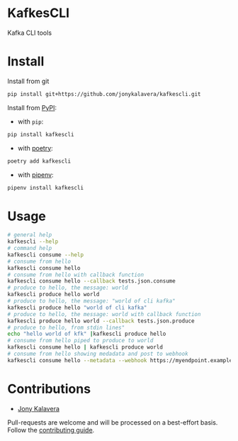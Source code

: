 ﻿# KafkesCLI

Kafka CLI tools

# Install

Install from git
```sh
pip install git+https://github.com/jonykalavera/kafkescli.git
```

Install from [PyPI](https://pypi.org/project/kafkescli/):

* with `pip`:

```sh
pip install kafkescli
```

* with [poetry](https://python-poetry.org/docs/):

```sh
poetry add kafkescli
```

* with [pipenv](https://pipenv.readthedocs.io/en/latest/):

```sh
pipenv install kafkescli
```

# Usage

```bash
# general help
kafkescli --help
# command help
kafkescli consume --help
# consume from hello
kafkescli consume hello
# consume from hello with callback function
kafkescli consume hello --callback tests.json.consume
# produce to hello, the message: world
kafkescli produce hello world
# produce to hello, the message: "world of cli kafka"
kafkescli produce hello "world of cli kafka"
# produce to hello, the message: world with callback function
kafkescli produce hello world --callback tests.json.produce
# produce to hello, from stdin lines"
echo "hello world of kfk" |kafkescli produce hello
# consume from hello piped to produce to world
kafkescli consume hello | kafkescli produce world
# consume from hello showing medadata and post to webhook
kafkescli consume hello --metadata --webhook https://myendpoint.example.com
```

# Contributions

* [Jony Kalavera](https://github.com/jonykalavera)

Pull-requests are welcome and will be processed on a best-effort basis.
Follow the [contributing guide](CONTRIBUTING.md).
